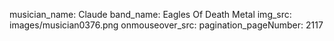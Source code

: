 musician_name: Claude
band_name: Eagles Of Death Metal
img_src: images/musician0376.png
onmouseover_src: 
pagination_pageNumber: 2117